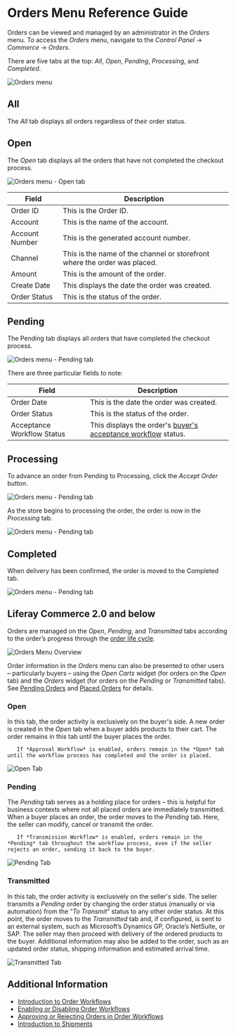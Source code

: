 # Orders Menu Reference Guide

Orders can be viewed and managed by an administrator in the _Orders_ menu. To access the _Orders_ menu, navigate to the _Control Panel_ &rarr; _Commerce_ &rarr; _Orders_.

There are five tabs at the top: _All_, _Open_, _Pending_, _Processing_, and _Completed_.

![Orders menu](./orders-menu-reference-guide/images/05.png)

## All

The _All_ tab displays all orders regardless of their order status.

## Open

The _Open_ tab displays all the orders that have not completed the checkout process.

![Orders menu - Open tab](./orders-menu-reference-guide/images/07.png)

| Field | Description|
| --- | --- |
| Order ID | This is the Order ID. |
| Account | This is the name of the account. |
| Account Number | This is the generated account number. |
| Channel | This is the name of the channel or storefront where the order was placed. |
| Amount | This is the amount of the order. |
| Create Date | This displays the date the order was created. |
| Order Status | This is the status of the order. |

## Pending

The Pending tab displays all orders that have completed the checkout process.

![Orders menu - Pending tab](./orders-menu-reference-guide/images/06.png)

There are three particular fields to note:

| Field | Description|
| --- | --- |
| Order Date | This is the date the order was created. |
| Order Status | This is the status of the order. |
| Acceptance Workflow Status | This displays the order's [buyer's acceptance workflow](../order-workflows/enabling-or-disabling-order-workflows.md) status. |

## Processing

To advance an order from Pending to Processing, click the _Accept Order_ button.

![Orders menu - Pending tab](./orders-menu-reference-guide/images/10.png)

As the store begins to processing the order, the order is now in the _Processing_ tab.

![Orders menu - Pending tab](./orders-menu-reference-guide/images/09.png)

## Completed

When delivery has been confirmed, the order is moved to the Completed tab.

![Orders menu - Pending tab](./orders-menu-reference-guide/images/08.png)

## Liferay Commerce 2.0 and below

Orders are managed on the _Open_, _Pending_, and _Transmitted_ tabs according to the order’s progress through the [order life cycle](./order-life-cycle.md).

![Orders Menu Overview](./orders-menu-reference-guide/images/01.png "Orders Menu Overview")

Order information in the *Orders* menu can also be presented to other users – particularly buyers – using the *Open Carts* widget (for orders on the *Open* tab) and the *Orders* widget (for orders on the *Pending* or *Transmitted* tabs). See [Pending Orders](../../creating-store-content/commerce-storefront-pages/pending-orders.md) and [Placed Orders](../../creating-store-content/commerce-storefront-pages/placed-orders.md) for details.

### Open

In this tab, the order activity is exclusively on the buyer's side. A new order is created in the _Open_ tab when a buyer adds products to their cart. The order remains in this tab until the buyer places the order.

```note::
   If *Approval Workflow* is enabled, orders remain in the *Open* tab until the workflow process has completed and the order is placed.
```

![Open Tab](./orders-menu-reference-guide/images/02.png "Open Tab")

### Pending

The _Pending_ tab serves as a holding place for orders – this is helpful for business contexts where not all placed orders are immediately transmitted. When a buyer places an order, the order moves to the _Pending_ tab. Here, the seller can modify, cancel or transmit the order.

```note::
   If *Transmission Workflow* is enabled, orders remain in the *Pending* tab throughout the workflow process, even if the seller rejects an order, sending it back to the buyer.
```

![Pending Tab](./orders-menu-reference-guide/images/03.png "Pending Tab")

### Transmitted

In this tab, the order activity is exclusively on the seller's side. The seller transmits a _Pending_ order by changing the order status (manually or via automation) from the “_To Transmit_” status to any other order status. At this point, the order moves to the _Transmitted_ tab and, if configured, is sent to an external system, such as Microsoft’s Dynamics GP, Oracle’s NetSuite, or SAP. The seller may then proceed with delivery of the ordered products to the buyer. Additional information may also be added to the order, such as an updated order status, shipping information and estimated arrival time.

![Transmitted Tab](./orders-menu-reference-guide/images/04.png "Transmitted Tab")

## Additional Information

* [Introduction to Order Workflows](../order-workflows/introduction-to-order-workflows.md)
* [Enabling or Disabling Order Workflows](../order-workflows/enabling-or-disabling-order-workflows.md)
* [Approving or Rejecting Orders in Order Workflows](../order-workflows/approving-or-rejecting-orders-in-order-workflows.md)
* [Introduction to Shipments](../shipments/introduction-to-shipments.md)